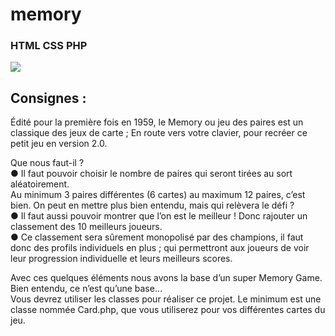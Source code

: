 # memory  
### HTML CSS PHP  
<img src="https://lucas-ribard.students-laplateforme.io/images/Previews/Memory-php.png" >  
  
## Consignes :
  
Édité pour la première fois en 1959, le Memory ou jeu des paires est un classique des
jeux de carte ; En route vers votre clavier, pour recréer ce petit jeu en version 2.0.
  
Que nous faut-il ?  
  ● Il faut pouvoir choisir le nombre de paires qui seront tirées au sort
  aléatoirement.  
  Au minimum 3 paires différentes (6 cartes) au maximum 12 paires, c’est bien.
  On peut en mettre plus bien entendu, mais qui relèvera le défi ?  
  ● Il faut aussi pouvoir montrer que l’on est le meilleur ! Donc rajouter un
  classement des 10 meilleurs joueurs.  
  ● Ce classement sera sûrement monopolisé par des champions, il faut donc des
  profils individuels en plus ; qui permettront aux joueurs de voir leur progression
  individuelle et leurs meilleurs scores.  
    
Avec ces quelques éléments nous avons la base d’un super Memory Game.
Bien entendu, ce n’est qu’une base...  
Vous devrez utiliser les classes pour réaliser ce projet. Le minimum est une classe
nommée Card.php, que vous utiliserez pour vos différentes cartes du jeu.
